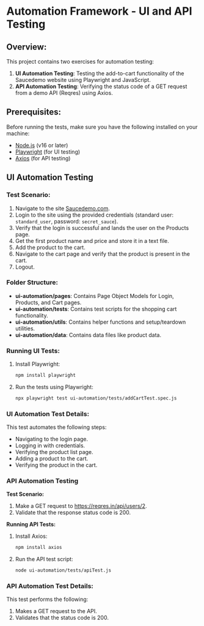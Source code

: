 # Automation Framework - UI and API Testing

## Overview:
This project contains two exercises for automation testing:

1. **UI Automation Testing**: Testing the add-to-cart functionality of the Saucedemo website using Playwright and JavaScript.
2. **API Automation Testing**: Verifying the status code of a GET request from a demo API (Reqres) using Axios.

## Prerequisites:
Before running the tests, make sure you have the following installed on your machine:

- [Node.js](https://nodejs.org/) (v16 or later)
- [Playwright](https://playwright.dev/) (for UI testing)
- [Axios](https://axios-http.com/) (for API testing)

## UI Automation Testing

### Test Scenario:
1. Navigate to the site [Saucedemo.com](https://www.saucedemo.com/).
2. Login to the site using the provided credentials (standard user: `standard_user`, password: `secret_sauce`).
3. Verify that the login is successful and lands the user on the Products page.
4. Get the first product name and price and store it in a text file.
5. Add the product to the cart.
6. Navigate to the cart page and verify that the product is present in the cart.
7. Logout.

### Folder Structure:
- **ui-automation/pages**: Contains Page Object Models for Login, Products, and Cart pages.
- **ui-automation/tests**: Contains test scripts for the shopping cart functionality.
- **ui-automation/utils**: Contains helper functions and setup/teardown utilities.
- **ui-automation/data**: Contains data files like product data.

### Running UI Tests:
1. Install Playwright:
   ```bash
   npm install playwright
2. Run the tests using Playwright:
   ```bash
   npx playwright test ui-automation/tests/addCartTest.spec.js
### UI Automation Test Details:
This test automates the following steps:

- Navigating to the login page.
- Logging in with credentials.
- Verifying the product list page.
- Adding a product to the cart.
- Verifying the product in the cart.
### API Automation Testing
**Test Scenario:**
1. Make a GET request to https://reqres.in/api/users/2.
2. Validate that the response status code is 200.
   
**Running API Tests:**
1. Install Axios:
   ```bash
   npm install axios
3. Run the API test script:
   ```bash
   node ui-automation/tests/apiTest.js
### API Automation Test Details:
This test performs the following:

1. Makes a GET request to the API.
2. Validates that the status code is 200.

